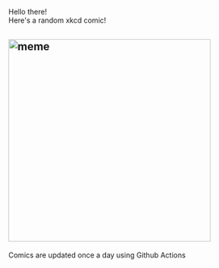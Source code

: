 Hello there! <br>Here's a random xkcd comic!<br>
## <img src="https://imgs.xkcd.com/comics/speculation.png" alt="meme" width="400"/><br>
Comics are updated once a day using Github Actions